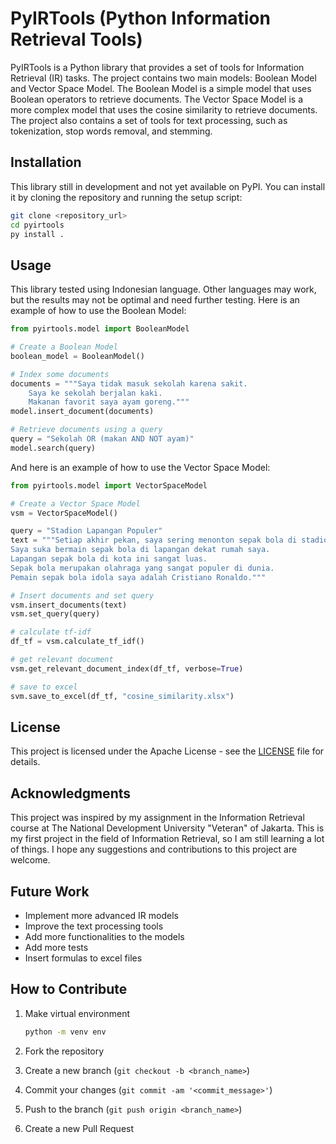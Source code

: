 # PyIRTools (Python Information Retrieval Tools)

PyIRTools is a Python library that provides a set of tools for Information Retrieval (IR) tasks. The project contains two main models: Boolean Model and Vector Space Model. The Boolean Model is a simple model that uses Boolean operators to retrieve documents. The Vector Space Model is a more complex model that uses the cosine similarity to retrieve documents. The project also contains a set of tools for text processing, such as tokenization, stop words removal, and stemming.

## Installation

This library still in development and not yet available on PyPI. You can install it by cloning the repository and running the setup script:

```bash
git clone <repository_url>
cd pyirtools
py install .
```

## Usage

This library tested using Indonesian language. Other languages may work, but the results may not be optimal and need further testing.
Here is an example of how to use the Boolean Model:

```python
from pyirtools.model import BooleanModel

# Create a Boolean Model
boolean_model = BooleanModel()

# Index some documents
documents = """Saya tidak masuk sekolah karena sakit.
    Saya ke sekolah berjalan kaki.
    Makanan favorit saya ayam goreng."""
model.insert_document(documents)

# Retrieve documents using a query
query = "Sekolah OR (makan AND NOT ayam)"
model.search(query)
```

And here is an example of how to use the Vector Space Model:

```python
from pyirtools.model import VectorSpaceModel

# Create a Vector Space Model
vsm = VectorSpaceModel()

query = "Stadion Lapangan Populer"
text = """Setiap akhir pekan, saya sering menonton sepak bola di stadion.
Saya suka bermain sepak bola di lapangan dekat rumah saya.
Lapangan sepak bola di kota ini sangat luas.
Sepak bola merupakan olahraga yang sangat populer di dunia.
Pemain sepak bola idola saya adalah Cristiano Ronaldo."""

# Insert documents and set query
vsm.insert_documents(text)
vsm.set_query(query)

# calculate tf-idf
df_tf = vsm.calculate_tf_idf()

# get relevant document
vsm.get_relevant_document_index(df_tf, verbose=True)

# save to excel
svm.save_to_excel(df_tf, "cosine_similarity.xlsx")

```

## License

This project is licensed under the Apache License - see the [LICENSE](LICENSE) file for details.

## Acknowledgments

This project was inspired by my assignment in the Information Retrieval course at The National Development University "Veteran" of Jakarta. This is my first project in the field of Information Retrieval, so I am still learning a lot of things. I hope any suggestions and contributions to this project are welcome.

## Future Work

- Implement more advanced IR models
- Improve the text processing tools
- Add more functionalities to the models
- Add more tests
- Insert formulas to excel files

## How to Contribute

1. Make virtual environment

    ```bash
    python -m venv env
    ```

2. Fork the repository
3. Create a new branch (`git checkout -b <branch_name>`)
4. Commit your changes (`git commit -am '<commit_message>'`)
5. Push to the branch (`git push origin <branch_name>`)
6. Create a new Pull Request

